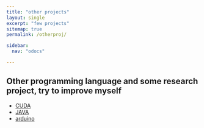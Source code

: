 ```yaml
---
title: "other projects"
layout: single
excerpt: "few projects"
sitemap: true
permalink: /otherproj/

sidebar:
  nav: "odocs"

---
```

## Other programming language and some research project, try to improve myself

- [CUDA]()
- [JAVA]()
- [arduino]()
